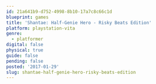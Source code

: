 ```yaml
---
id: 21a641b9-d752-4998-8b10-17a7c8c66c1d
blueprint: games
title: 'Shantae: Half-Genie Hero - Risky Beats Edition'
platform: playstation-vita
genre:
  - platformer
digital: false
physical: true
guide: false
pending: false
posted: '2017-01-29'
slug: shantae-half-genie-hero-risky-beats-edition
---
```


